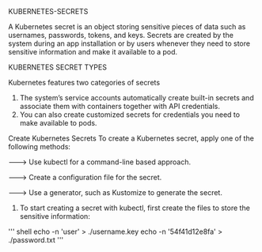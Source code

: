 KUBERNETES-SECRETS

A Kubernetes secret is an object storing sensitive pieces of data such as usernames, passwords, tokens, and keys. Secrets are created by the system during an app installation or by users whenever they need to store sensitive information and make it available to a pod.

KUBERNETES SECRET TYPES

Kubernetes features two categories of secrets

1. The system’s service accounts automatically create built-in secrets and associate them with containers together with API credentials.
2. You can also create customized secrets for credentials you need to make available to pods.


Create Kubernetes Secrets
To create a Kubernetes secret, apply one of the following methods:

---> Use kubectl for a command-line based approach.

---> Create a configuration file for the secret.

---> Use a generator, such as Kustomize to generate the secret.

1. To start creating a secret with kubectl, first create the files to store the sensitive information:

''' shell
echo -n 'user' > ./username.key
echo -n '54f41d12e8fa' > ./password.txt
'''

